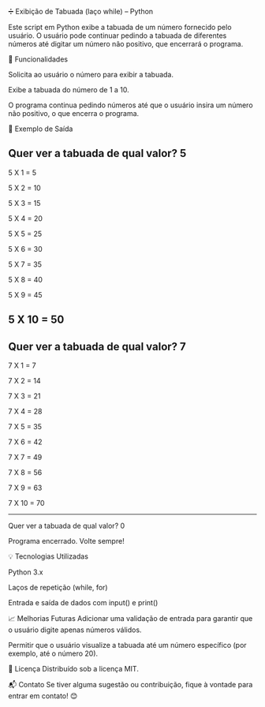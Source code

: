 ➗ Exibição de Tabuada (laço while) – Python

Este script em Python exibe a tabuada de um número fornecido pelo usuário. O usuário pode continuar pedindo a tabuada de diferentes números até digitar um número não positivo, que encerrará o programa.

🔧 Funcionalidades

Solicita ao usuário o número para exibir a tabuada.

Exibe a tabuada do número de 1 a 10.

O programa continua pedindo números até que o usuário insira um número não positivo, o que encerra o programa.

📌 Exemplo de Saída

Quer ver a tabuada de qual valor? 5
------------------------------
5 X 1 = 5

5 X 2 = 10

5 X 3 = 15

5 X 4 = 20

5 X 5 = 25

5 X 6 = 30

5 X 7 = 35

5 X 8 = 40

5 X 9 = 45

5 X 10 = 50
------------------------------
Quer ver a tabuada de qual valor? 7
------------------------------
7 X 1 = 7

7 X 2 = 14

7 X 3 = 21

7 X 4 = 28

7 X 5 = 35

7 X 6 = 42

7 X 7 = 49

7 X 8 = 56

7 X 9 = 63

7 X 10 = 70

------------------------------
Quer ver a tabuada de qual valor? 0

Programa encerrado. Volte sempre!


💡 Tecnologias Utilizadas

Python 3.x

Laços de repetição (while, for)

Entrada e saída de dados com input() e print()

📈 Melhorias Futuras
Adicionar uma validação de entrada para garantir que o usuário digite apenas números válidos.

Permitir que o usuário visualize a tabuada até um número específico (por exemplo, até o número 20).

📄 Licença
Distribuído sob a licença MIT.

📬 Contato
Se tiver alguma sugestão ou contribuição, fique à vontade para entrar em contato! 😊
